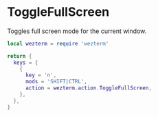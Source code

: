 # ToggleFullScreen

Toggles full screen mode for the current window.

```lua
local wezterm = require 'wezterm'

return {
  keys = {
    {
      key = 'n',
      mods = 'SHIFT|CTRL',
      action = wezterm.action.ToggleFullScreen,
    },
  },
}
```


